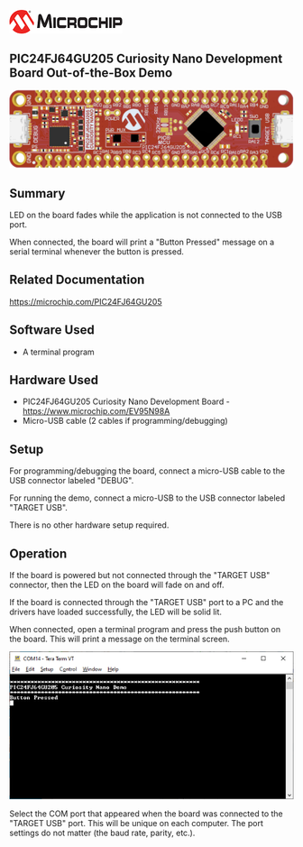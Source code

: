 ![image](images/microchip.jpg) 

## PIC24FJ64GU205 Curiosity Nano Development Board Out-of-the-Box Demo

![Board](images/board.png)

## Summary

LED on the board fades while the application is not 
connected to the USB port.

When connected, the board will print a "Button Pressed" message
on a serial terminal whenever the button is pressed.

## Related Documentation
https://microchip.com/PIC24FJ64GU205

## Software Used 
* A terminal program

## Hardware Used
* PIC24FJ64GU205 Curiosity Nano Development Board - https://www.microchip.com/EV95N98A
* Micro-USB cable (2 cables if programming/debugging)

## Setup

For programming/debugging the board, connect a micro-USB cable
to the USB connector labeled "DEBUG".  

For running the demo, connect a micro-USB to the USB connector 
labeled "TARGET USB".  

There is no other hardware setup required.

## Operation

If the board is powered but not connected through the "TARGET 
USB" connector, then the LED on the board will fade on and
off.  

If the board is connected through the "TARGET USB" port to a PC
and the drivers have loaded successfully, the LED will be solid
lit.  

When connected, open a terminal program and press the push
button on the board.  This will print a message on the terminal
screen.

![Terminal example](images/terminal.png)

Select the COM port that appeared when the board was connected
to the "TARGET USB" port.  This will be unique on each
computer.  The port settings do not matter (the baud
rate, parity, etc.).

